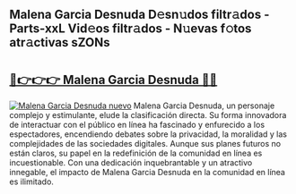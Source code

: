 ## Malena Garcia Desnuda D𝚎sn𝚞dos filtr𝚊dos - Parts-xxL Vid𝚎os filtr𝚊dos - N𝚞evas f𝚘tos atr𝚊ctivas sZONs

# <h2><a href="http://mb89kh.tromn.icu/?c=Malena+Garcia+Desnuda">🔗👉👉👉 Malena Garcia Desnuda 🔗🔗</a></h2>

[![Malena Garcia Desnuda nuevo](https://i.imgur.com/pEAQMta.gif)](http://mb89kh.tromn.icu/?c=Malena+Garcia+Desnuda)
Malena Garcia Desnuda, un personaje complejo y estimulante, elude la clasificación directa. Su forma innovadora de interactuar con el público en línea ha fascinado y enfurecido a los espectadores, encendiendo debates sobre la privacidad, la moralidad y las complejidades de las sociedades digitales. Aunque sus planes futuros no están claros, su papel en la redefinición de la comunidad en línea es incuestionable. Con una dedicación inquebrantable y un atractivo innegable, el impacto de Malena Garcia Desnuda en la comunidad en línea es ilimitado.
